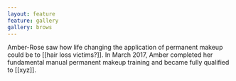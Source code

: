 ```yaml
---
layout: feature
feature: gallery
gallery: brows
---
```

Amber-Rose saw how life changing the application of permanent makeup could be to [[hair loss victims?]].
In March 2017, Amber completed her fundamental manual permanent makeup training and became fully qualified to [[xyz]].

